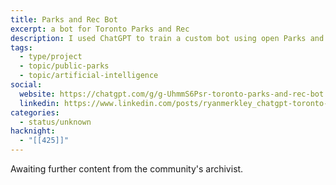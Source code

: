 ```yaml
---
title: Parks and Rec Bot
excerpt: a bot for Toronto Parks and Rec
description: I used ChatGPT to train a custom bot using open Parks and Rec data -- facilities, locations, programming, hours of operation -- to train a custom Toronto Parks and Rec Bot. Ask it a question, like "I have two kids, 5 and 12, and I want them to both take swimming on Saturdays" and get help finding the right classes.
tags:
  - type/project
  - topic/public-parks
  - topic/artificial-intelligence
social:
  website: https://chatgpt.com/g/g-UhmmS6Psr-toronto-parks-and-rec-bot
  linkedin: https://www.linkedin.com/posts/ryanmerkley_chatgpt-toronto-parks-and-rec-bot-activity-7130056310514974720-C9MD
categories:
  - status/unknown
hacknight:
  - "[[425]]"
---
```

Awaiting further content from the community's archivist.